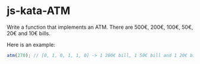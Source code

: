 # js-kata-ATM

Write a function that implements an ATM. There are 500€, 200€, 100€, 50€, 20€ and 10€ bills.

Here is an example:

```javascript
atm(270); // [0, 1, 0, 1, 1, 0] -> 1 200€ bill, 1 50€ bill and 1 20€ bill
```